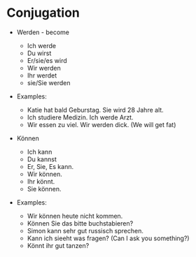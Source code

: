 # Conjugation

- Werden - become
  - Ich werde
  - Du wirst
  - Er/sie/es wird
  - Wir werden
  - Ihr werdet
  - sie/Sie werden

- Examples:
  - Katie hat bald Geburstag. Sie wird 28 Jahre alt.
  - Ich studiere Medizin. Ich werde Arzt.
  - Wir essen zu viel. Wir werden dick. (We will get fat)

- Können
  - Ich kann
  - Du kannst
  - Er, Sie, Es kann.
  - Wir können.
  - Ihr könnt.
  - Sie können.

- Examples:
  - Wir können heute nicht kommen.
  - Können Sie das bitte buchstabieren?
  - Simon kann sehr gut russisch sprechen.
  - Kann ich sieeht was fragen? (Can I ask you something?)
  - Könnt ihr gut tanzen?
